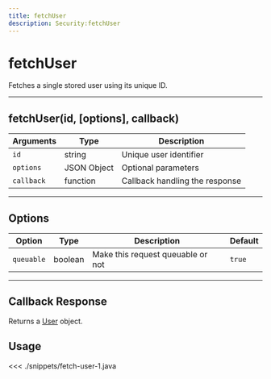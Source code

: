 ```yaml
---
title: fetchUser
description: Security:fetchUser
---
```


# fetchUser

Fetches a single stored user using its unique ID.

---

## fetchUser(id, [options], callback)

| Arguments  | Type        | Description                    |
| ---------- | ----------- | ------------------------------ |
| `id`       | string      | Unique user identifier         |
| `options`  | JSON Object | Optional parameters            |
| `callback` | function    | Callback handling the response |

---

## Options

| Option     | Type    | Description                       | Default |
| ---------- | ------- | --------------------------------- | ------- |
| `queuable` | boolean | Make this request queuable or not | `true`  |

---

## Callback Response

Returns a [User](/sdk/android/3/controllers/user/) object.

## Usage

<<< ./snippets/fetch-user-1.java
